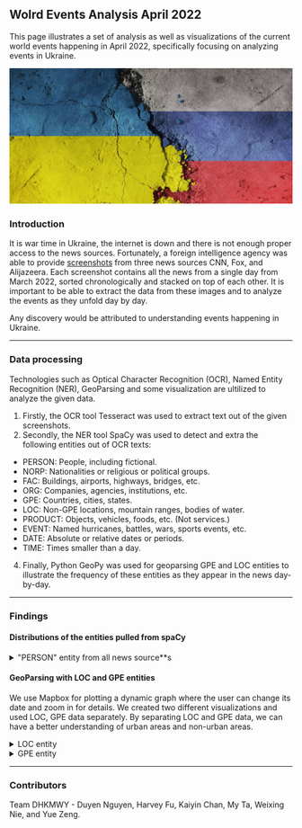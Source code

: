 ## Wolrd Events Analysis April 2022

This page illustrates a set of analysis as well as visualizations of the current world events happening in April 2022, specifically focusing on analyzing events in Ukraine. 

![image](Russia-Ukraine.jpeg)

### Introduction

It is war time in Ukraine, the internet is down and there is not enough proper access to the news sources. Fortunately, a foreign intelligence agency was able to provide [screenshots](https://drive.google.com/file/d/1XhV7EUPRAKlzKHYpjR_LN1W3IjP8l-5U/view) from three news sources CNN, Fox, and Alijazeera. Each screenshot contains all the news from a single day from March 2022, sorted chronologically and stacked on top of each other. It is important to be able to extract the data from these images and to analyze the events as they unfold day by day. 

Any discovery would be attributed to understanding events happening in Ukraine. 

---
### Data processing

Technologies such as Optical Character Recognition (OCR), Named Entity Recognition (NER), GeoParsing and some visualization are ultilized to analyze the given data.

1. Firstly, the OCR tool Tesseract was used to extract text out of the given screenshots.
2. Secondly, the NER tool SpaCy was used to detect and extra the following entities out of OCR texts:
  - PERSON: People, including fictional.
  - NORP: Nationalities or religious or political groups.
  - FAC: Buildings, airports, highways, bridges, etc.
  - ORG: Companies, agencies, institutions, etc.
  - GPE: Countries, cities, states.
  - LOC: Non-GPE locations, mountain ranges, bodies of water.
  - PRODUCT: Objects, vehicles, foods, etc. (Not services.)
  - EVENT: Named hurricanes, battles, wars, sports events, etc.
  - DATE: Absolute or relative dates or periods.
  - TIME: Times smaller than a day.
4. Finally, Python GeoPy was used for geoparsing GPE and LOC entities to illustrate the frequency of these entities as they appear in the news day-by-day.

---
### Findings
#### Distributions of the entities pulled from spaCy
<details>
<summary>"PERSON" entity from all news source**s</summary>
<br>
  For the “PERSON” entity, we recognize that the top 20 most mentioned are Vladimir Putin, Joe Biden, Volodymyr Zelensky, Olden, Kherson, John Kirby, Kyiv,   Antony Blinken, Kharkiv, Sullivan, and Boris Johnson. Notice that the total number does not equal to 20, and this is because of similar repeated words,     such as Biden and Joe Biden. What interests us is that even though the event revolves around Ukraine and Russia, the second most mentioned person is Joe    Biden, which shows the significance of the US in politics and the news preference.
  
    ![all_plot_person](plot/all_plot/person.png) 
</details>

#### GeoParsing with LOC and GPE entities 

We use Mapbox for plotting a dynamic graph where the user can change its date and zoom in for details. We created two different visualizations and used LOC, GPE data separately. By separating LOC and GPE data, we can have a better understanding of urban areas and non-urban areas. 

<details>
<summary>LOC entity</summary>
<br>
  LOC data focused on non-urban regions. These regions were probably high active border regions and news expose of the battle frontline. According to our visualization, CNN was highly focusing on the black sea and eastern Ukraine. It makes perfect sense since Russia began its invasion at the end of February. Black Sea and eastern Ukraine(regions near Russia) were where the war began. Then, situations started to shift towards the mainland/central regions of Ukraine. Kyiv (the capital), northern Ukraine regions and some western regions all appeared on the map at one time. It was also the same time when Russia declared a total war on Ukraine. While we moved towards the end of March, the LOC data seemed to be contained in regions around Kyiv. In fact, Russia did not achieve any further invasion ever since they arrived in Kyiv. The war became chaotic and difficult for Russia to continue their march. 
<br>
  <br>
  
  |[LOC Mapbox](LOC_pic.html)|
  |---|
  <p align="right">
  <img width="600" src="gif/LOC.gif">    
  </p>  
</details>


<details>
<summary>GPE entity</summary>
<br>
  blah blah   
<br>  
  <br>
  
  |[GPE Mapbox](gpe.html)|
  |---|
  <p align="right">
  <img width="600" src="gif/gpe.gif">    
  </p>  
</details>
</details>


---
### Contributors
Team DHKMWY - Duyen Nguyen, Harvey Fu, Kaiyin Chan, My Ta, Weixing Nie, and Yue Zeng.
